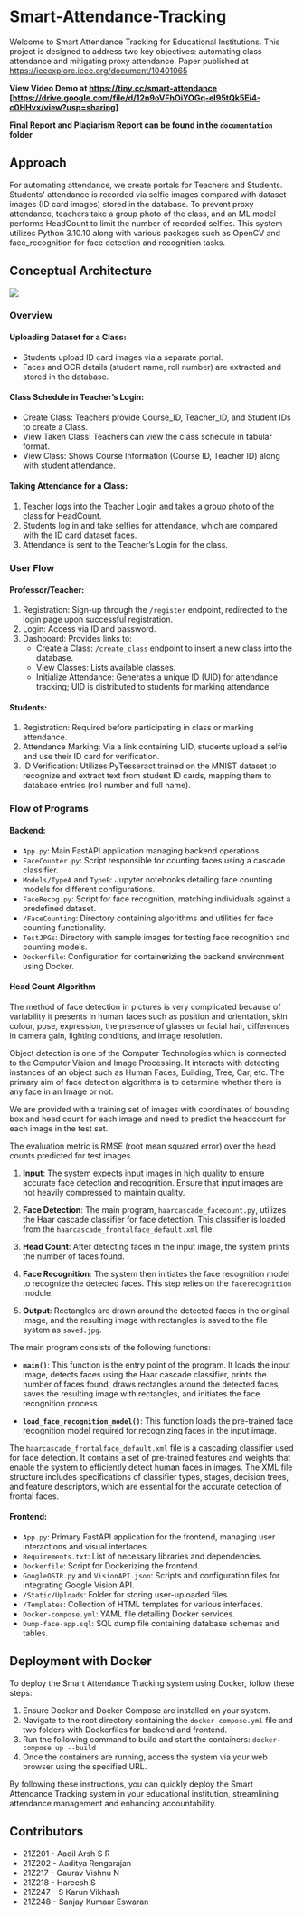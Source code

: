 # Smart-Attendance-Tracking
Welcome to Smart Attendance Tracking for Educational Institutions. This project is designed to address two key objectives: automating class attendance and mitigating proxy attendance. Paper published at https://ieeexplore.ieee.org/document/10401065

**View Video Demo at <https://tiny.cc/smart-attendance> [https://drive.google.com/file/d/12n9oVFhOiYOGq-eI95tQk5Ei4-c0HHvx/view?usp=sharing]**

**Final Report and Plagiarism Report can be found in the `documentation` folder**

## Approach

For automating attendance, we create portals for Teachers and Students. Students' attendance is recorded via selfie images compared with dataset images (ID card images) stored in the database. To prevent proxy attendance, teachers take a group photo of the class, and an ML model performs HeadCount to limit the number of recorded selfies. This system utilizes Python 3.10.10 along with various packages such as OpenCV and face_recognition for face detection and recognition tasks.


## Conceptual Architecture

<img src="https://i.imgur.com/IH1DR1d.jpeg"/>

### Overview

#### Uploading Dataset for a Class:
- Students upload ID card images via a separate portal.
- Faces and OCR details (student name, roll number) are extracted and stored in the database.

#### Class Schedule in Teacher’s Login:
- Create Class: Teachers provide Course_ID, Teacher_ID, and Student IDs to create a Class.
- View Taken Class: Teachers can view the class schedule in tabular format.
- View Class: Shows Course Information (Course ID, Teacher ID) along with student attendance.

#### Taking Attendance for a Class:
1. Teacher logs into the Teacher Login and takes a group photo of the class for HeadCount.
2. Students log in and take selfies for attendance, which are compared with the ID card dataset faces.
3. Attendance is sent to the Teacher’s Login for the class.

### User Flow

#### Professor/Teacher:
1. Registration: Sign-up through the `/register` endpoint, redirected to the login page upon successful registration.
2. Login: Access via ID and password.
3. Dashboard: Provides links to:
   - Create a Class: `/create_class` endpoint to insert a new class into the database.
   - View Classes: Lists available classes.
   - Initialize Attendance: Generates a unique ID (UID) for attendance tracking; UID is distributed to students for marking attendance.

#### Students:
1. Registration: Required before participating in class or marking attendance.
2. Attendance Marking: Via a link containing UID, students upload a selfie and use their ID card for verification.
3. ID Verification: Utilizes PyTesseract trained on the MNIST dataset to recognize and extract text from student ID cards, mapping them to database entries (roll number and full name).

### Flow of Programs

#### Backend:
- `App.py`: Main FastAPI application managing backend operations.
- `FaceCounter.py`: Script responsible for counting faces using a cascade classifier.
- `Models/TypeA` and `TypeB`: Jupyter notebooks detailing face counting models for different configurations.
- `FaceRecog.py`: Script for face recognition, matching individuals against a predefined dataset.
- `/FaceCounting`: Directory containing algorithms and utilities for face counting functionality.
- `TestJPGs`: Directory with sample images for testing face recognition and counting models.
- `Dockerfile`: Configuration for containerizing the backend environment using Docker.


#### Head Count Algorithm

The method of face detection in pictures is very complicated because of variability it presents in human faces such as position and orientation, skin colour, pose, expression,  the presence of glasses or facial hair, differences in camera gain, lighting conditions, and image resolution.

Object detection is one of the Computer Technologies which is connected to the Computer Vision and Image Processing. It interacts with detecting instances of an object such as Human Faces, Building, Tree, Car, etc. The primary aim of face detection algorithms is to determine whether there is any face in an Image or not. 

We are provided with a training set of images with coordinates of bounding box and head count for each image and need to predict the headcount for each image in the test set.

The evaluation metric is RMSE (root mean squared error) over the head counts predicted for test images.

1. **Input**: The system expects input images in high quality to ensure accurate face detection and recognition. Ensure that input images are not heavily compressed to maintain quality.
   
2. **Face Detection**: The main program, `haarcascade_facecount.py`, utilizes the Haar cascade classifier for face detection. This classifier is loaded from the `haarcascade_frontalface_default.xml` file.

3. **Head Count**: After detecting faces in the input image, the system prints the number of faces found.

4. **Face Recognition**: The system then initiates the face recognition model to recognize the detected faces. This step relies on the `facerecognition` module.

5. **Output**: Rectangles are drawn around the detected faces in the original image, and the resulting image with rectangles is saved to the file system as `saved.jpg`.

The main program consists of the following functions:

- **`main()`**: This function is the entry point of the program. It loads the input image, detects faces using the Haar cascade classifier, prints the number of faces found, draws rectangles around the detected faces, saves the resulting image with rectangles, and initiates the face recognition process.
  
- **`load_face_recognition_model()`**: This function loads the pre-trained face recognition model required for recognizing faces in the input image.

The `haarcascade_frontalface_default.xml` file is a cascading classifier used for face detection. It contains a set of pre-trained features and weights that enable the system to efficiently detect human faces in images. The XML file structure includes specifications of classifier types, stages, decision trees, and feature descriptors, which are essential for the accurate detection of frontal faces.

#### Frontend:
- `App.py`: Primary FastAPI application for the frontend, managing user interactions and visual interfaces.
- `Requirements.txt`: List of necessary libraries and dependencies.
- `Dockerfile`: Script for Dockerizing the frontend.
- `GoogleOSIR.py` and `VisionAPI.json`: Scripts and configuration files for integrating Google Vision API.
- `/Static/Uploads`: Folder for storing user-uploaded files.
- `/Templates`: Collection of HTML templates for various interfaces.
- `Docker-compose.yml`: YAML file detailing Docker services.
- `Dump-face-app.sql`: SQL dump file containing database schemas and tables.

## Deployment with Docker

To deploy the Smart Attendance Tracking system using Docker, follow these steps:

1. Ensure Docker and Docker Compose are installed on your system.
2. Navigate to the root directory containing the `docker-compose.yml` file and two folders with Dockerfiles for backend and frontend.
3. Run the following command to build and start the containers: `docker-compose up --build`
4. Once the containers are running, access the system via your web browser using the specified URL.

By following these instructions, you can quickly deploy the Smart Attendance Tracking system in your educational institution, streamlining attendance management and enhancing accountability.

## Contributors

- 21Z201 - Aadil Arsh S R
- 21Z202 - Aaditya Rengarajan
- 21Z217 - Gaurav Vishnu N
- 21Z218 - Hareesh S
- 21Z247 - S Karun Vikhash
- 21Z248 - Sanjay Kumaar Eswaran
